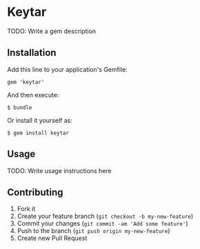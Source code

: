 # Keytar

TODO: Write a gem description

## Installation

Add this line to your application's Gemfile:

    gem 'keytar'

And then execute:

    $ bundle

Or install it yourself as:

    $ gem install keytar

## Usage

TODO: Write usage instructions here

## Contributing

1. Fork it
2. Create your feature branch (`git checkout -b my-new-feature`)
3. Commit your changes (`git commit -am 'Add some feature'`)
4. Push to the branch (`git push origin my-new-feature`)
5. Create new Pull Request
